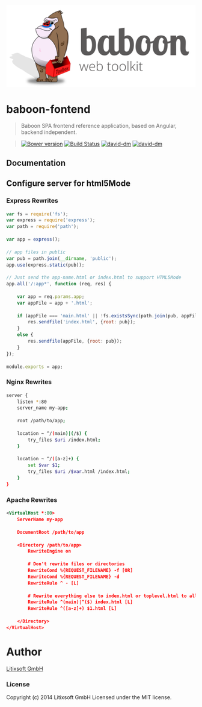 [![baboon-fontend](app/assets/images/logo.png)](http://baboon.litixsoft.de/products-baboon)

# baboon-fontend
> Baboon SPA frontend reference application, based on Angular, backend independent.

> [![Bower version](https://badge.fury.io/bo/baboon-fontend.svg)](http://badge.fury.io/bo/baboon-fontend)
[![Build Status](https://secure.travis-ci.org/litixsoft/baboon-fontend.svg?branch=master)](https://travis-ci.org/litixsoft/baboon-fontend)
[![david-dm](https://david-dm.org/litixsoft/baboon-fontend.svg?theme=shields.io)](https://david-dm.org/litixsoft/baboon-fontend/)
[![david-dm](https://david-dm.org/litixsoft/baboon-fontend/dev-status.svg?theme=shields.io)](https://david-dm.org/litixsoft/baboon-fontend#info=devDependencies&view=table)


## Documentation

## Configure server for html5Mode

### Express Rewrites
```javascript
var fs = require('fs');
var express = require('express');
var path = require('path');

var app = express();

// app files in public
var pub = path.join(__dirname, 'public');
app.use(express.static(pub));

// Just send the app-name.html or index.html to support HTML5Mode
app.all('/:app*', function (req, res) {

    var app = req.params.app;
    var appFile = app + '.html';

    if (appFile === 'main.html' || !fs.existsSync(path.join(pub, appFile ))) {
        res.sendfile('index.html', {root: pub});
    }
    else {
        res.sendfile(appFile, {root: pub});
    }
});

module.exports = app;
```

### Nginx Rewrites

```bash
server {
	listen *:80
	server_name my-app;

    root /path/to/app;

    location ~ ^/(main)|(/$) {
        try_files $uri /index.html;
    }

	location ~ ^/([a-z]+) {
    	set $var $1;
        try_files $uri /$var.html /index.html;
    }
}
```
### Apache Rewrites

```xml
<VirtualHost *:80>
    ServerName my-app

    DocumentRoot /path/to/app

    <Directory /path/to/app>
        RewriteEngine on

        # Don't rewrite files or directories
        RewriteCond %{REQUEST_FILENAME} -f [OR]
        RewriteCond %{REQUEST_FILENAME} -d
        RewriteRule ^ - [L]

        # Rewrite everything else to index.html or toplevel.html to allow html5 state links
        RewriteRule ^(main)|^($) index.html [L]
        RewriteRule ^([a-z]+) $1.html [L]

    </Directory>
</VirtualHost>
```

# Author
[Litixsoft GmbH](http://www.litixsoft.de)

### License
Copyright (c) 2014 Litixsoft GmbH Licensed under the MIT license.
